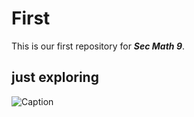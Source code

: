 # First
This is our first repository for ***Sec Math 9***.

## just exploring
![Caption](https://www.creativeuncut.com/gallery-44/art/loztotk-link-artwork.jpg.png)

